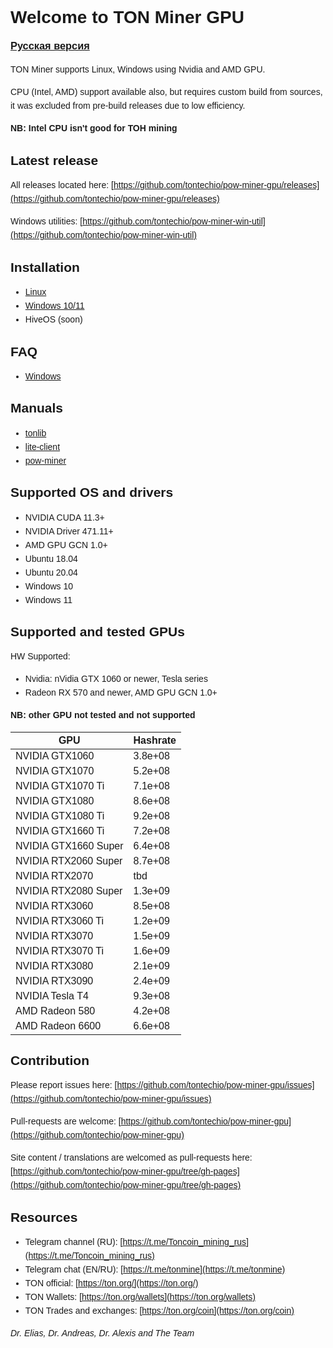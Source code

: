 <style type="text/css" rel="stylesheet">
body {
  font:14px/22px Helvetica, Arial, sans-serif;
}
</style>
# Welcome to TON Miner GPU

### [Русская версия](index_ru.md)

TON Miner supports Linux, Windows using Nvidia and AMD GPU.

CPU (Intel, AMD) support available also, but requires custom build from sources, it was excluded from pre-build releases due to low efficiency.

**NB: Intel CPU isn't good for ТОН mining**

## Latest release

All releases located here:
[https://github.com/tontechio/pow-miner-gpu/releases](https://github.com/tontechio/pow-miner-gpu/releases)

Windows utilities:
[https://github.com/tontechio/pow-miner-win-util](https://github.com/tontechio/pow-miner-win-util)

## Installation

- [Linux](en/linux-howto.md)
- [Windows 10/11](en/windows-howto.md)
- HiveOS (soon)

## FAQ

- [Windows](en/windows-faq.md)

## Manuals

- [tonlib](en/tool-tonlib.md)
- [lite-client](en/tool-lite-client.md)
- [pow-miner](en/tool-pow-miner.md)

## Supported OS and drivers

- NVIDIA CUDA 11.3+
- NVIDIA Driver 471.11+
- AMD GPU GCN 1.0+
- Ubuntu 18.04
- Ubuntu 20.04
- Windows 10
- Windows 11

## Supported and tested GPUs

HW Supported:

- Nvidia: nVidia GTX 1060 or newer, Tesla series
- Radeon RX 570 and newer, AMD GPU GCN 1.0+

**NB: other GPU not tested and not supported**

| GPU | Hashrate |
|-----|:---------|
NVIDIA GTX1060 | 3.8e+08
NVIDIA GTX1070 | 5.2e+08
NVIDIA GTX1070 Ti | 7.1e+08
NVIDIA GTX1080 | 8.6e+08
NVIDIA GTX1080 Ti | 9.2e+08
NVIDIA GTX1660 Ti | 7.2e+08
NVIDIA GTX1660 Super | 6.4e+08
NVIDIA RTX2060 Super | 8.7e+08
NVIDIA RTX2070 | tbd
NVIDIA RTX2080 Super | 1.3e+09
NVIDIA RTX3060 | 8.5e+08
NVIDIA RTX3060 Ti | 1.2e+09
NVIDIA RTX3070 | 1.5e+09
NVIDIA RTX3070 Ti | 1.6e+09
NVIDIA RTX3080 | 2.1e+09
NVIDIA RTX3090 | 2.4e+09 
NVIDIA Tesla T4 | 9.3e+08
AMD Radeon 580 | 4.2e+08
AMD Radeon 6600 | 6.6e+08

## Contribution

Please report issues here:
[https://github.com/tontechio/pow-miner-gpu/issues](https://github.com/tontechio/pow-miner-gpu/issues)

Pull-requests are welcome:
[https://github.com/tontechio/pow-miner-gpu](https://github.com/tontechio/pow-miner-gpu)

Site content / translations are welcomed as pull-requests here:
[https://github.com/tontechio/pow-miner-gpu/tree/gh-pages](https://github.com/tontechio/pow-miner-gpu/tree/gh-pages)

## Resources

- Telegram channel (RU): [https://t.me/Toncoin_mining_rus](https://t.me/Toncoin_mining_rus)
- Telegram chat (EN/RU): [https://t.me/tonmine](https://t.me/tonmine)
- TON official: [https://ton.org/](https://ton.org/)
- TON Wallets: [https://ton.org/wallets](https://ton.org/wallets)
- TON Trades and exchanges: [https://ton.org/coin](https://ton.org/coin)

*Dr. Elias, Dr. Andreas, Dr. Alexis and The Team*